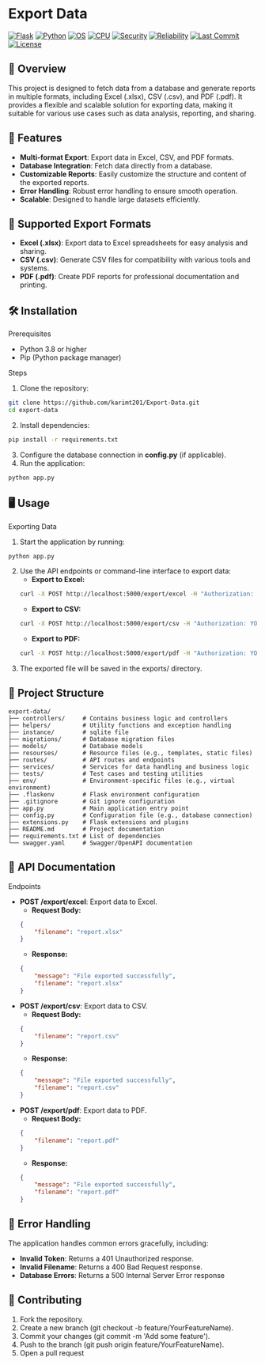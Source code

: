 # Export Data

[![Flask](https://img.shields.io/badge/Flask-2.0%2B-blue?logo=flask)](https://flask.palletsprojects.com/)
[![Python](https://img.shields.io/badge/Python-3.8%20%7C%203.9%20%7C%203.10%20%7C%203.11%20%7C%203.12-blue?logo=python)](https://www.python.org/downloads/)
[![OS](https://img.shields.io/badge/OS-linux%20%7C%20windows%20%7C%20macOS-informational?logo=linux)](https://en.wikipedia.org/wiki/Operating_system)
[![CPU](https://img.shields.io/badge/CPU-x86%20%7C%20x64%20%7C%20ARM64-orange)](https://en.wikipedia.org/wiki/List_of_CPU_architectures)
[![Security](https://img.shields.io/badge/security-A-brightgreen)](https://owasp.org/)
[![Reliability](https://img.shields.io/badge/reliability-A-brightgreen)](https://en.wikipedia.org/wiki/Software_quality)
[![Last Commit](https://img.shields.io/badge/last%20commit-February%202025-yellow)](https://github.com/karimt201/Export-Data/tree/Generate-date-files)
[![License](https://img.shields.io/badge/license-MIT-blue)](https://opensource.org/licenses/MIT)


## 📌 Overview
This project is designed to fetch data from a database and generate reports in multiple formats, including Excel (.xlsx), CSV (.csv), and PDF (.pdf). It provides a flexible and scalable solution for exporting data, making it suitable for various use cases such as data analysis, reporting, and sharing.

## 🚀 Features

- **Multi-format Export**: Export data in Excel, CSV, and PDF formats.
- **Database Integration**: Fetch data directly from a database.
- **Customizable Reports**: Easily customize the structure and content of the exported reports.
- **Error Handling**: Robust error handling to ensure smooth operation.
- **Scalable**: Designed to handle large datasets efficiently.

## 📂 Supported Export Formats
- **Excel (.xlsx)**: Export data to Excel spreadsheets for easy analysis and sharing.
- **CSV (.csv)**: Generate CSV files for compatibility with various tools and systems.
- **PDF (.pdf)**: Create PDF reports for professional documentation and printing.

## 🛠️ Installation
Prerequisites
- Python 3.8 or higher
- Pip (Python package manager)

Steps
1. Clone the repository:
```bash 
git clone https://github.com/karimt201/Export-Data.git
cd export-data
```
2. Install dependencies:
```bash 
pip install -r requirements.txt
```
3. Configure the database connection in **config.py** (if applicable).
4. Run the application:
```bash 
python app.py
```

## 🖥️ Usage
Exporting Data
1. Start the application by running:
```bash
python app.py
```
2. Use the API endpoints or command-line interface to export data:
    - **Export to Excel:**
    ```bash
    curl -X POST http://localhost:5000/export/excel -H "Authorization: YOUR_TOKEN" -d '{"filename": "report.xlsx"}'
    ```
    - **Export to CSV:**
    ```bash 
    curl -X POST http://localhost:5000/export/csv -H "Authorization: YOUR_TOKEN" -d '{"filename": "report.csv"}'
    ```
    - **Export to PDF:**
    ```bash
    curl -X POST http://localhost:5000/export/pdf -H "Authorization: YOUR_TOKEN" -d '{"filename": "report.pdf"}'
    ```
3. The exported file will be saved in the exports/ directory.

## 📁 Project Structure
```plaintext
export-data/
├── controllers/     # Contains business logic and controllers
├── helpers/         # Utility functions and exception handling
├── instance/        # sqlite file
├── migrations/      # Database migration files
├── models/          # Database models
├── resourses/       # Resource files (e.g., templates, static files)
├── routes/          # API routes and endpoints
├── services/        # Services for data handling and business logic
├── tests/           # Test cases and testing utilities
├── env/             # Environment-specific files (e.g., virtual environment)
├── .flaskenv        # Flask environment configuration
├── .gitignore       # Git ignore configuration
├── app.py           # Main application entry point
├── config.py        # Configuration file (e.g., database connection)
├── extensions.py    # Flask extensions and plugins
├── README.md        # Project documentation
├── requirements.txt # List of dependencies
└── swagger.yaml     # Swagger/OpenAPI documentation
```

## 📝 API Documentation
Endpoints
- **POST /export/excel**: Export data to Excel.
    - **Request Body:**
    ```json
    {
        "filename": "report.xlsx"
    }
    ```
    - **Response:**
    ```json
    {
        "message": "File exported successfully",
        "filename": "report.xlsx"
    }
    ```
- **POST /export/csv**: Export data to CSV.
    - **Request Body:**
    ```json
    {
        "filename": "report.csv"
    }
    ```
    - **Response:**
    ```json
    {
        "message": "File exported successfully",
        "filename": "report.csv"
    }
    ```
- **POST /export/pdf**: Export data to PDF.
    - **Request Body:**
    ```json
    {
        "filename": "report.pdf"
    }
    ```
    - **Response:**
    ```json
    {
        "message": "File exported successfully",
        "filename": "report.pdf"
    }
    ```

## 🛑 Error Handling
The application handles common errors gracefully, including:
- **Invalid Token**: Returns a 401 Unauthorized response.
- **Invalid Filename**: Returns a 400 Bad Request response.
- **Database Errors**: Returns a 500 Internal Server Error response


## 🤝 Contributing
1. Fork the repository.
2. Create a new branch (git checkout -b feature/YourFeatureName).
3. Commit your changes (git commit -m 'Add some feature').
4. Push to the branch (git push origin feature/YourFeatureName).
5. Open a pull request

